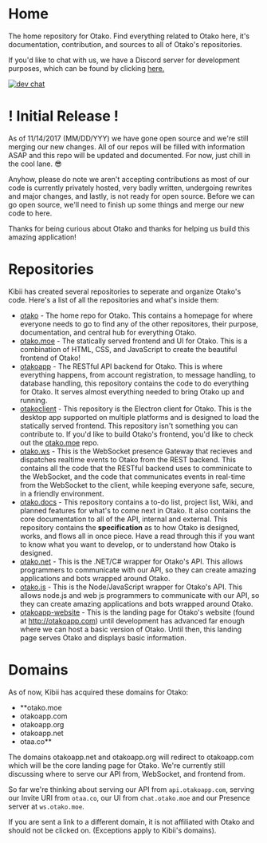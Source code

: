 # Home
The home repository for Otako. Find everything related to Otako here, it's documentation, contribution, and sources to all of Otako's repositories.

If you'd like to chat with us, we have a Discord server for development purposes, which can be found by clicking [here.](https://discord.gg/8g2D7Dv)

[![dev chat](https://discordapp.com/api/guilds/380173469322575874/widget.png?style=banner2)](https://discord.gg/8g2D7Dv)
 
# ! Initial Release !
As of 11/14/2017 (MM/DD/YYY) we have gone open source and we're still merging our new changes. All of our repos will be filled with information ASAP and this repo will be updated and documented. For now, just chill in the cool lane. :sunglasses: 

Anyhow, please do note we aren't accepting contributions as most of our code is currently privately hosted, very badly written, undergoing rewrites and major changes, and lastly, is not ready for open source. Before we can go open source, we'll need to finish up some things and merge our new code to here.

Thanks for being curious about Otako and thanks for helping us build this amazing application!

# Repositories
Kibii has created several repositories to seperate and organize Otako's code. Here's a list of all the repositories and what's inside them:
* [otako](https://github.com/KibiiTV/otako/) - The home repo for Otako. This contains a homepage for where everyone needs to go to find any of the other repositores, their purpose, documentation, and central hub for everything Otako.
* [otako.moe](https://github.com/KibiiTV/otako.moe/) - The statically served frontend and UI for Otako. This is a combination of HTML, CSS, and JavaScript to create the beautiful frontend of Otako!
* [otakoapp](https://github.com/KibiiTV/otakoapp/) - The RESTful API backend for Otako. This is where everything happens, from account registration, to message handling, to database handling, this repository contains the code to do everything for Otako. It serves almost everything needed to bring Otako up and running.
* [otakoclient](https://github.com/KibiiTV/otakoclient/) - This repository is the Electron client for Otako. This is the desktop app supported on multiple platforms and is designed to load the statically served frontend. This repository isn't something you can contribute to. If you'd like to build Otako's frontend, you'd like to check out the [otako.moe](https://github.com/KibiiTV/otako.moe/) repo.
* [otako.ws](https://github.com/KibiiTV/otako.ws/) - This is the WebSocket presence Gateway that recieves and dispatches realtime events to Otako from the REST backend. This contains all the code that the RESTful backend uses to comminicate to the WebSocket, and the code that communicates events in real-time from the WebSocket to the client, while keeping everyone safe, secure, in a friendly environment.
* [otako.docs](https://github.com/KibiiTV/otako.docs/) - This repository contains a to-do list, project list, Wiki, and planned features for what's to come next in Otako. It also contains the core documentation to all of the API, internal and external. This repository contains the **specification** as to how Otako is designed, works, and flows all in once piece. Have a read through this if you want to know what you want to develop, or to understand how Otako is designed.
* [otako.net](https://github.com/KibiiTV/otako.net/) - This is the .NET/C# wrapper for Otako's API. This allows programmers to communicate with our API, so they can create amazing applications and bots wrapped around Otako.
* [otako.js](https://github.com/KibiiTV/otako.js/) - This is the Node/JavaScript wrapper for Otako's API. This allows node.js and web js programmers to communicate with our API, so they can create amazing applications and bots wrapped around Otako.
* [otakoapp-website](https://github.com/KibiiTV/otakoapp-website/) - This is the landing page for Otako's website (found at http://otakoapp.com) until development has advanced far enough where we can host a basic version of Otako. Until then, this landing page serves Otako and displays basic information.

# Domains
As of now, Kibii has acquired these domains for Otako:


* **otako.moe
* otakoapp.com
* otakoapp.org
* otakoapp.net
* otaa.co**


The domains otakoapp.net and otakoapp.org will redirect to otakoapp.com which will be the core landing page for Otako. 
We're currently still discussing where to serve our API from, WebSocket, and frontend from.


So far we're thinking about serving our API from `api.otakoapp.com`, serving our Invite URI from `otaa.co`, our UI from `chat.otako.moe` and our Presence server at `ws.otako.moe`.

If you are sent a link to a different domain, it is not affiliated with Otako and should not be clicked on. (Exceptions apply to Kibii's domains).
